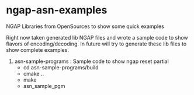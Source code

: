 # ngap-asn-examples
NGAP Libraries from OpenSources to show some quick examples

Right now taken generated lib NGAP files and wrote a sample code to show flavors of encoding/decoding.
In future will try to generate these lib files to show complete examples.

1. asn-sample-programs : Sample code to show ngap reset partial
   - cd asn-sample-programs/build
   - cmake ..
   - make
   - asn_sample_pgm
